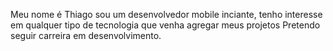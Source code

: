 Meu nome é Thiago sou um desenvolvedor mobile inciante, tenho interesse em qualquer tipo de tecnologia que venha agregar meus projetos
Pretendo seguir carreira em desenvolvimento.
